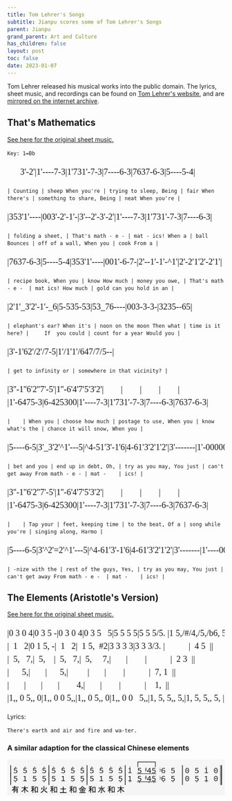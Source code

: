 ```yaml
---
title: Tom Lehrer's Songs
subtitle: Jianpu scores some of Tom Lehrer's Songs
parent: Jianpu
grand_parent: Art and Culture
has_children: false
layout: post
toc: false
date: 2023-01-07
---
```


<style>
@font-face {
    font-family: Jianpu;
    src: url("{{site.webfontdirectory}}/jianpu/JianpuASCII.ttf ");
}
.jianpu {
    font-family: Jianpu;
    line-height: 1.5;
}
@media (min-width: 50rem) {
    .jianpu  {
        font-size: 20px;
    }
}
</style>

Tom Lehrer released his musical works into the public domain.
The lyrics, sheet music, and recordings can be found on [Tom Lehrer's website](https://tomlehrersongs.com/),
and are [mirrored on the internet archive](https://archive.org/details/tomlehrersongs).



## That's Mathematics

[See here for the original sheet music.](Lehrer/thats-mathematics-music.pdf)

`Key: 1=Bb`

<pre class="jianpu">
      3'-2'|1'----7-3|1'731'-7-3|7----6-3|7637-6-3|5----5-4|
</pre>
`| Counting | sheep When you're | trying to sleep, Being | fair When there's | something to share, Being | neat When you're |`

<pre class="jianpu">
|353'1'----|003'-2'-1'-|3'--2'-3'-2'|1'----7-3|1'731'-7-3|7----6-3|
</pre>
`| folding a sheet, | That's math - e - | mat - ics! When a | ball Bounces | off of a wall, When you | cook From a |`

<pre class="jianpu">
|7637-6-3|5----5-4|353'1'----|001'-6-7-|2'--1'-1'-^1'|2'-2'1'2'-2'1'|
</pre>
`| recipe book, When you | know How much | money you owe, | That's math - e -  | mat ics! How much | gold can you hold in an |`

<pre class="jianpu">
|2'1'_3'2'-1'-_6|5-535-53|53_76----|003-3-3-|3235--65|
</pre>
`| elephant's ear? When it's | noon on the moon Then what | time is it here? |     If  you could | count for a year Would you |`

<pre class="jianpu">
|3'-1'62'/2'/7-5|1'/1'1'/647/7/5--|
</pre>
`| get to infinity or | somewhere in that vicinity? |`

<pre class="jianpu">
|3''-1''6'2''7'-5'|1''-6'4'7'5'3'2'|        |        |        |        |
|1'-6475-3|6-425300|1'----7-3|1'731'-7-3|7----6-3|7637-6-3|
</pre>
`|    | When you | choose how much | postage to use, When you | know what's the | chance it will snow, When you |`

<pre class="jianpu">
|5----6-5|3'_3'2'^1'---5|^4-51'3'-1'6|4-61'3'2'1'2'|3'-------|1'-000000|
</pre>
`| bet and you | end up in debt, Oh, | try as you may, You just | can't get away From math - e - | mat -    | ics! |`

<pre class="jianpu">
|3''-1''6'2''7'-5'|1''-6'4'7'5'3'2'|        |        |        |        |
|1'-6475-3|6-425300|1'----7-3|1'731'-7-3|7----6-3|7637-6-3|
</pre>
`|    | Tap your | feet, keeping time | to the beat, Of a | song while you're | singing along, Harmo |`

<pre class="jianpu">
|5----6-5|3'^2'=2'^1'---5|^4-61'3'-1'6|4-61'3'2'1'2'|3'-------|1'----000||
</pre>
`| -nize with the | rest of the guys, Yes, | try as you may, You just | can't get away From math - e -  | mat -    | ics! |`


<!--TODO: Economics lyrics version-->


## The Elements (Aristotle's Version)

[See here for the original sheet music.](Lehrer/Elements-Aristotle.jpeg)

<pre class="jianpu">
|0 3 0 4|0 3 5 -|0 3 0 4|0 3 5   5|5 5 5 5|5 5 5/5. |1 5,/#/4,/5,/b6, 5, |0 5 1' 0||
|  1   2|0 1 5, -|  1   2|  1 5,  #2|3 3 3 3|3 3 3/3. |           |  4 5  ||
|  5,   7,|  5,    |  5,   7,|  5,     7,|       |        |           |  2 3  ||
|      5,|       |      5,|         |       |        |           |  7, 1  ||
|       |       |       |        4,|       |        |           |    1,  ||
|1,, 0 5,, 0|1,, 0 0 5,,|1,, 0 5,, 0|1,, 0 0   5,,|1, 5, 5,, 5,|1, 5, 5,, 5, |1,, 5,,/#/4,,/5,,/b6,, 5,, |0 5,, 1,, 0||
</pre>

Lyrics:

`There's earth and air and fire and wa-ter.`



### A similar adaption for the classical Chinese elements

![Wu Xing Elements Song](Lehrer/TomLehrerWuXing.png)

<!--Need some way to notate the little gracenote flourishes-->

<!--ToDo: Chinese version with five elements
有 木 和 火 和 土 和 金 和 水 和 木

                          [--]
|5' - 5' 5'|5' 5' 5' 5'|5' 5' 5' 5'|1' 5/#/4/5/b6 5 |0 5 1' 0||
|5, - 5, 1|1 5 5, 5|1 5 5, 5|1, 5,/#/4,/5,/b6, 5, |0 5, 1, 0||

有 木 和 火 和 土 和 金 和 水 和 木

                           
|5' 5' 5' 5'|5' 5' 5' 5'|5' 5' 5' 5'|1' 5/#/4/5/b6 5 |0 5 1' 0||
|5, 1 5 5,|5 1 5 5,|5 1 5 5,|1, 5,/#/4,/5,/b6, 5, |0 5, 1, 0||

 

-->